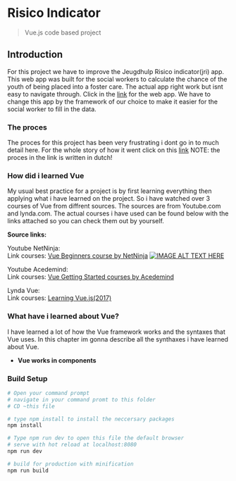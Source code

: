 # Risico Indicator
> Vue.js code based project
## Introduction
For this project we have to improve the Jeugdhulp Risico indicator(jri) app. This web app was built for the social workers to calculate the chance of the youth of being placed into a foster care. The actual app right work but isnt easy to navigate through. Click in the [link](http://174.138.1.153/kindveiligthuis) for the web app. We have to change this app by the framework of our choice to make it easier for the social worker to fill in the data.

### The proces
The proces for this project has been very frustrating i dont go in to much detail here. For the whole story of how it went click on this [link](https://locnguyen.gitbook.io/vue-project/)
NOTE: the proces in the link is written in dutch!

### How did i learned Vue
My usual best practice for a project is by first learning everything then applying what i have learned on the project. So i have watched over 3 courses of Vue from diffrent sources. The sources are from Youtube.com and lynda.com. The actual courses i have used  can be found below with the links attached so you can check them out by yourself.

**Source links:**

Youtube NetNinja:
<br>
Link courses: [Vue Beginners course by NetNinja](https://www.youtube.com/watch?v=5LYrN_cAJoA&list=PL4cUxeGkcC9gQcYgjhBoeQH7wiAyZNrYa)
[![IMAGE ALT TEXT HERE](http://img.youtube.com/vi/YOUTUBE_VIDEO_ID_HERE/0.jpg)](http://www.youtube.com/watch?v=YOUTUBE_VIDEO_ID_HERE)


Youtube Acedemind:
<br>
Link courses: [Vue Getting Started courses by Acedemind](https://www.youtube.com/watch?v=nyJSd6V2DRI&list=PL55RiY5tL51p-YU-Uw90qQH419BM4Iz07)

Lynda Vue:
<br>
Link courses: [Learning Vue.js(2017)](https://www.lynda.com/JavaScript-tutorials/Welcome/562924/594465-4.html?srchtrk=index%3a2%0alinktypeid%3a2%0aq%3avue.js%0apage%3a1%0as%3arelevance%0asa%3atrue%0aproducttypeid%3a2)

### What have i learned about Vue?
I have learned a lot of how the Vue framework works and the syntaxes that Vue uses. In this chapter im gonna describe all the synthaxes i have learned about Vue.

* **Vue works in components**


### Build Setup
``` bash
# Open your command prompt
# navigate in your command promt to this folder
# CD ~this file

# type npm install to install the neccersary packages
npm install

# Type npm run dev to open this file the default browser
# serve with hot reload at localhost:8080
npm run dev

# build for production with minification
npm run build
```
